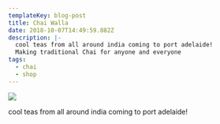 ```yaml
---
templateKey: blog-post
title: Chai Walla
date: 2018-10-07T14:49:59.882Z
description: |-
  cool teas from all around india coming to port adelaide!
  Making traditional Chai for anyone and everyone
tags:
  - chai
  - shop
---
```

![](/img/saxxon-creative-logo.png)

cool teas from all around india coming to port adelaide!

